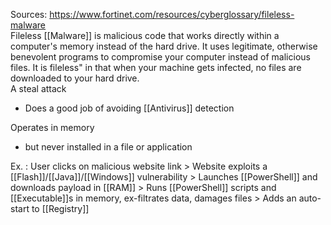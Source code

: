 Sources:
https://www.fortinet.com/resources/cyberglossary/fileless-malware
\
Fileless [[Malware]] is malicious code that works directly within a computer's memory instead of the hard drive. It uses legitimate, otherwise benevolent programs to compromise your computer instead of malicious files. It is fileless" in that when your machine gets infected, no files are downloaded to your hard drive.
\
A steal attack
- Does a good job of avoiding [[Antivirus]] detection

Operates in memory
- but never installed in a file or application

Ex. :
User clicks on malicious website link > Website exploits a [[Flash]]/[[Java]]/[[Windows]] vulnerability > Launches [[PowerShell]] and downloads payload in [[RAM]] > Runs [[PowerShell]] scripts and [[Executable]]s in memory, ex-filtrates data, damages files > Adds an auto-start to [[Registry]]
